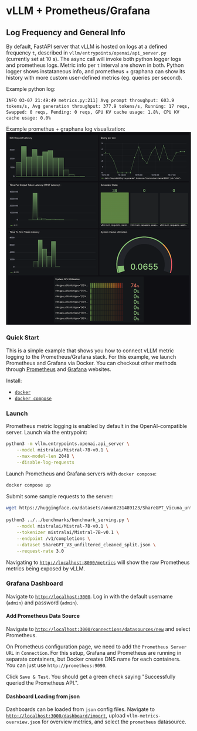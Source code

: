 # vLLM + Prometheus/Grafana 

## Log Frequency and General Info
By default, FastAPI server that vLLM is hosted on logs at a defined frequency `t`, described in `vllm/entrypoints/openai/api_server.py` (currently set at 10 s). The async call will invoke both python logger logs and prometheus logs. 
Metric info per `t` interval are shown in both. Python logger shows instataneous info, and prometheus + graphana can show its history with more custom user-defined metrics (eg. queries per second). 

Example python log:
```
INFO 03-07 21:49:49 metrics.py:211] Avg prompt throughput: 603.9 tokens/s, Avg generation throughput: 377.9 tokens/s, Running: 17 reqs, Swapped: 0 reqs, Pending: 0 reqs, GPU KV cache usage: 1.8%, CPU KV cache usage: 0.0%
```

Example promethus + graphana log visualization:
![Grafana Dashboard Image](./assets/overview.png)


### Quick Start

This is a simple example that shows you how to connect vLLM metric logging to the Prometheus/Grafana stack. For this example, we launch Prometheus and Grafana via Docker. You can checkout other methods through [Prometheus](https://prometheus.io/) and [Grafana](https://grafana.com/) websites. 

Install: 
- [`docker`](https://docs.docker.com/engine/install/)
- [`docker compose`](https://docs.docker.com/compose/install/linux/#install-using-the-repository)

### Launch

Prometheus metric logging is enabled by default in the OpenAI-compatible server. Launch via the entrypoint:
```bash
python3 -m vllm.entrypoints.openai.api_server \
    --model mistralai/Mistral-7B-v0.1 \
    --max-model-len 2048 \
    --disable-log-requests
```

Launch Prometheus and Grafana servers with `docker compose`:
```bash
docker compose up
```

Submit some sample requests to the server:
```bash
wget https://huggingface.co/datasets/anon8231489123/ShareGPT_Vicuna_unfiltered/resolve/main/ShareGPT_V3_unfiltered_cleaned_split.json

python3 ../../benchmarks/benchmark_serving.py \
    --model mistralai/Mistral-7B-v0.1 \
    --tokenizer mistralai/Mistral-7B-v0.1 \
    --endpoint /v1/completions \
    --dataset ShareGPT_V3_unfiltered_cleaned_split.json \
    --request-rate 3.0
```

Navigating to [`http://localhost:8000/metrics`](http://localhost:8000/metrics) will show the raw Prometheus metrics being exposed by vLLM.

### Grafana Dashboard

Navigate to [`http://localhost:3000`](http://localhost:3000). Log in with the default username (`admin`) and password (`admin`).

#### Add Prometheus Data Source

Navigate to [`http://localhost:3000/connections/datasources/new`](http://localhost:3000/connections/datasources/new) and select Prometheus. 

On Prometheus configuration page, we need to add the `Prometheus Server URL` in `Connection`. For this setup, Grafana and Prometheus are running in separate containers, but Docker creates DNS name for each containers. You can just use `http://prometheus:9090`.

Click `Save & Test`. You should get a green check saying "Successfully queried the Prometheus API.".

#### Dashboard Loading from json

Dashboards can be loaded from `json` config files. Navigate to [`http://localhost:3000/dashboard/import`](http://localhost:3000/dashboard/import), upload `vllm-metrics-overview.json` for overview metrics, and select the `prometheus` datasource. 

